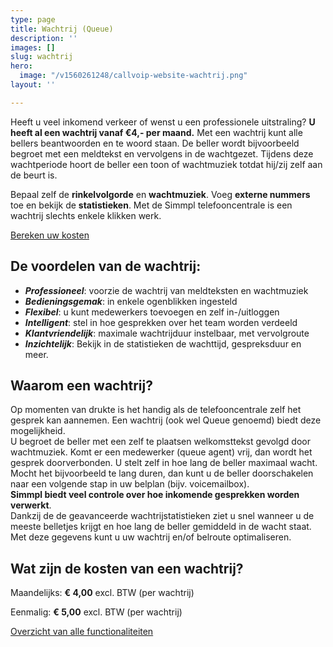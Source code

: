 ```yaml
---
type: page
title: Wachtrij (Queue)
description: ''
images: []
slug: wachtrij
hero:
  image: "/v1560261248/callvoip-website-wachtrij.png"
layout: ''

---
```

Heeft u veel inkomend verkeer of wenst u een professionele uitstraling? **U heeft al een wachtrij vanaf €4,- per maand.** Met een wachtrij kunt alle bellers beantwoorden en te woord staan. De beller wordt bijvoorbeeld begroet met een meldtekst en vervolgens in de wachtgezet. Tijdens deze wachtperiode hoort de beller een toon of wachtmuziek totdat hij/zij zelf aan de beurt is.

Bepaal zelf de **rinkelvolgorde** en **wachtmuziek**. Voeg **externe nummers** toe en bekijk de **statistieken**. Met de Simmpl telefooncentrale is een wachtrij slechts enkele klikken werk.

<a href="/calculator/" class="button">Bereken uw kosten</a>

## De voordelen van de wachtrij:

* **_Professioneel_**: voorzie de wachtrij van meldteksten en wachtmuziek
* **_Bedieningsgemak_**: in enkele ogenblikken ingesteld
* **_Flexibel_**: u kunt medewerkers toevoegen en zelf in-/uitloggen
* **_Intelligent_**: stel in hoe gesprekken over het team worden verdeeld
* **_Klantvriendelijk_**: maximale wachtrijduur instelbaar, met vervolgroute
* **_Inzichtelijk_**: Bekijk in de statistieken de wachttijd, gespreksduur en meer.

## Waarom een wachtrij?

Op momenten van drukte is het handig als de telefooncentrale zelf het gesprek kan aannemen. Een wachtrij (ook wel Queue genoemd) biedt deze mogelijkheid.  
U begroet de beller met een zelf te plaatsen welkomsttekst gevolgd door wachtmuziek. Komt er een medewerker (queue agent) vrij, dan wordt het gesprek doorverbonden. U stelt zelf in hoe lang de beller maximaal wacht. Mocht het bijvoorbeeld te lang duren, dan kunt u de beller doorschakelen naar een volgende stap in uw belplan (bijv. voicemailbox).  
**Simmpl biedt veel controle over hoe inkomende gesprekken worden verwerkt**.  
Dankzij de de geavanceerde wachtrijstatistieken ziet u snel wanneer u de meeste belletjes krijgt en hoe lang de beller gemiddeld in de wacht staat. Met deze gegevens kunt u uw wachtrij en/of belroute optimaliseren.

## Wat zijn de kosten van een wachtrij?

Maandelijks: **€ 4,00** excl. BTW (per wachtrij)

Eenmalig: **€ 5,00** excl. BTW (per wachtrij)

<a href="/telefonie/functionaliteiten/" class="button">Overzicht van alle functionaliteiten</a>